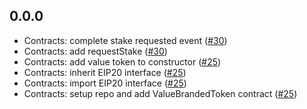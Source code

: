 ## 0.0.0

- Contracts: complete stake requested event  ([#30](https://github.com/OpenSTFoundation/openst-tokens/pull/30))
- Contracts: add requestStake  ([#30](https://github.com/OpenSTFoundation/openst-tokens/pull/30))
- Contracts: add value token to constructor ([#25](https://github.com/OpenSTFoundation/openst-tokens/pull/25))
- Contracts: inherit EIP20 interface ([#25](https://github.com/OpenSTFoundation/openst-tokens/pull/25))
- Contracts: import EIP20 interface ([#25](https://github.com/OpenSTFoundation/openst-tokens/pull/25))
- Contracts: setup repo and add ValueBrandedToken contract ([#25](https://github.com/OpenSTFoundation/openst-tokens/pull/25))